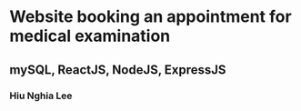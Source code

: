 # Website booking an appointment for medical examination

## mySQL, ReactJS, NodeJS, ExpressJS

### Hiu Nghia Lee
